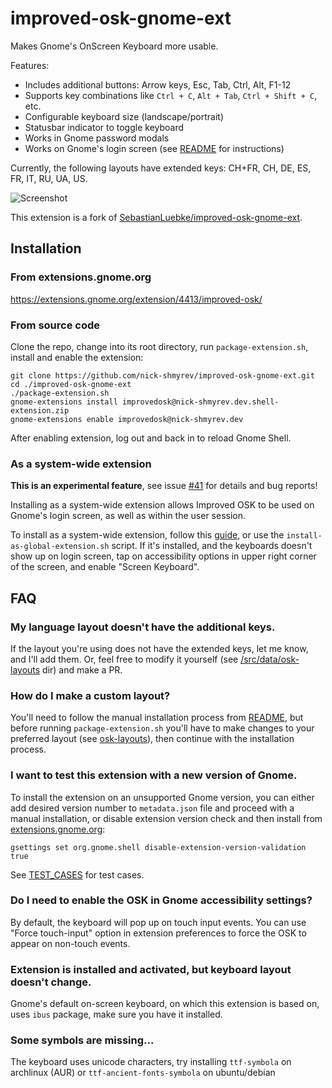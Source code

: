 # improved-osk-gnome-ext

Makes Gnome's OnScreen Keyboard more usable.

Features:
* Includes additional buttons: Arrow keys, Esc, Tab, Ctrl, Alt, F1-12
* Supports key combinations like `Ctrl + C`, `Alt + Tab`, `Ctrl + Shift + C`, etc.
* Configurable keyboard size (landscape/portrait)
* Statusbar indicator to toggle keyboard
* Works in Gnome password modals
* Works on Gnome's login screen (see [README](https://github.com/nick-shmyrev/improved-osk-gnome-ext/blob/master/README.md#as-a-system-wide-extension) for instructions)

Currently, the following layouts have extended keys: CH+FR, CH, DE, ES, FR, IT, RU, UA, US.

![Screenshot](screenshots/1.png)

This extension is a fork of [SebastianLuebke/improved-osk-gnome-ext](https://github.com/SebastianLuebke/improved-osk-gnome-ext).

## Installation

### From extensions.gnome.org

https://extensions.gnome.org/extension/4413/improved-osk/

### From source code
Clone the repo, change into its root directory, run `package-extension.sh`,
install and enable the extension:

```console
git clone https://github.com/nick-shmyrev/improved-osk-gnome-ext.git
cd ./improved-osk-gnome-ext
./package-extension.sh
gnome-extensions install improvedosk@nick-shmyrev.dev.shell-extension.zip
gnome-extensions enable improvedosk@nick-shmyrev.dev
```

After enabling extension, log out and back in to reload Gnome Shell.

### As a system-wide extension
**This is an experimental feature**, see issue [#41](https://github.com/nick-shmyrev/improved-osk-gnome-ext/issues/41) for details and bug reports! 

Installing as a system-wide extension allows Improved OSK to be used on Gnome's login screen, as well as within the user session.

To install as a system-wide extension, follow this [guide](https://help.gnome.org/admin/system-admin-guide/stable/extensions-enable.html.en), or use the `install-as-global-extension.sh` script.
If it's installed, and the keyboards doesn't show up on login screen, tap on accessibility options in upper right corner of the screen, and enable "Screen Keyboard".


## FAQ

### My language layout doesn't have the additional keys.
If the layout you're using does not have the extended keys, let me know, and I'll add them.
Or, feel free to modify it yourself (see [/src/data/osk-layouts](https://github.com/nick-shmyrev/improved-osk-gnome-ext/tree/master/src/data/osk-layouts) dir) and make a PR.

### How do I make a custom layout?
You'll need to follow the manual installation process from [README](https://github.com/nick-shmyrev/improved-osk-gnome-ext/blob/master/README.md#from-source-code),
but before running `package-extension.sh` you'll have to make changes to your preferred layout
(see [osk-layouts](https://github.com/nick-shmyrev/improved-osk-gnome-ext/tree/master/src/data/osk-layouts)), then continue with the installation process.

### I want to test this extension with a new version of Gnome.
To install the extension on an unsupported Gnome version, you can either add desired version number to `metadata.json` file and proceed with a manual installation,
or disable extension version check and then install from [extensions.gnome.org](https://extensions.gnome.org/extension/4413/improved-osk/):

```console
gsettings set org.gnome.shell disable-extension-version-validation true
```

See [TEST_CASES](https://github.com/nick-shmyrev/improved-osk-gnome-ext/blob/master/TEST_CASES.md) for test cases.

### Do I need to enable the OSK in Gnome accessibility settings?
By default, the keyboard will pop up on touch input events.
You can use "Force touch-input" option in extension preferences
to force the OSK to appear on non-touch events.

### Extension is installed and activated, but keyboard layout doesn't change.
Gnome's default on-screen keyboard, on which this extension is based on,
uses `ibus` package, make sure you have it installed.

### Some symbols are missing...
The keyboard uses unicode characters, try installing `ttf-symbola` on archlinux (AUR)
or `ttf-ancient-fonts-symbola` on ubuntu/debian
